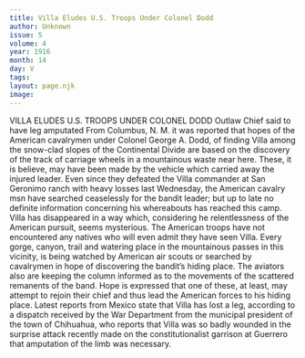 ```yaml
---
title: Villa Eludes U.S. Troops Under Colonel Dodd
author: Unknown
issue: 5
volume: 4
year: 1916
month: 14
day: V
tags:
layout: page.njk
image:
---
```

VILLA ELUDES U.S. TROOPS UNDER COLONEL DODD   Outlaw Chief said to have leg amputated      From Columbus, N. M. it was reported that hopes of the American cavalrymen under Colonel George A. Dodd, of finding Villa among the snow-clad slopes of the Continental Divide are based on the discovery of the track of carriage wheels in a mountainous waste near here.      These, it is believe, may have been made by the vehicle which carried away the injured leader. Even since they defeated the Villa commander at San Geronimo ranch with heavy losses last Wednesday, the American cavalry msn have searched ceaselessly for the bandit leader; but up to late no definite information concerning his whereabouts has reached this camp.      Villa has disappeared in a way which, considering he relentlessness of the American pursuit, seems mysterious. The American troops have not encountered any natives who will even admit they have seen Villa.       Every gorge, canyon, trail and watering place in the mountainous passes in this vicinity, is being watched by American air scouts or searched by cavalrymen in hope of discovering the bandit’s hiding place. The aviators also are keeping the column informed as to the movements of the scattered remanents of the band. Hope is expressed that one of these, at least, may attempt to rejoin their chief and thus lead the American forces to his hiding place.      Latest reports from Mexico state that Villa has lost a leg, according to a dispatch received by the War Department from the municipal president of the town of Chihuahua, who reports that Villa was so badly wounded in the surprise attack recently made on the constitutionalist garrison at Guerrero that amputation of the limb was necessary.


